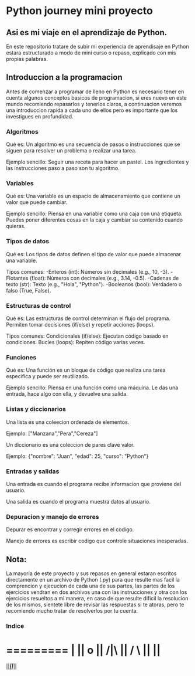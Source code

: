# Python journey mini proyecto

## Asi es mi viaje en el aprendizaje de Python.

En este repositorio tratare de subir mi experiencia de aprendisaje en Python
estara estructurado a modo de mini curso o repaso, explicado con mis
propias palabras.

## Introduccion a la programacion

Antes de comenzar a programar de lleno en Python es necesario tener en cuenta
algunos conceptos basicos de programacion, si eres nuevo en este mundo recomiendo
repasarlos y tenerlos claros, a continuacion veremos una introduccion rapida
a cada uno de ellos pero es importante que los investigues en profundidad.

### Algoritmos

Qué es: Un algoritmo es una secuencia de pasos o instrucciones que se siguen para
resolver un problema o realizar una tarea.

Ejemplo sencillo: Seguir una receta para hacer un pastel.
Los ingredientes y las instrucciones paso a paso son tu algoritmo.

### Variables

Qué es: Una variable es un espacio de almacenamiento que contiene un
valor que puede cambiar.

Ejemplo sencillo: Piensa en una variable como una caja con una etiqueta.
Puedes poner diferentes cosas en la caja y cambiar su contenido cuando quieras.

### Tipos de datos

Qué es: Los tipos de datos definen el tipo de valor que puede almacenar una variable.

Tipos comunes:
-Enteros (int): Números sin decimales (e.g., 10, -3).
-Flotantes (float): Números con decimales (e.g., 3.14, -0.5).
-Cadenas de texto (str): Texto (e.g., "Hola", "Python").
-Booleanos (bool): Verdadero o falso (True, False).

### Estructuras de control

Qué es: Las estructuras de control determinan el flujo del programa.
Permiten tomar decisiones (if/else) y repetir acciones (loops).

Tipos comunes:
Condicionales (if/else): Ejecutan código basado en condiciones.
Bucles (loops): Repiten código varias veces.

### Funciones

Qué es: Una función es un bloque de código que realiza una tarea específica y puede ser reutilizado.

Ejemplo sencillo: Piensa en una función como una máquina.
Le das una entrada, hace algo con ella, y devuelve una salida.

### Listas y diccionarios

Una lista es una coleecion ordenada de elementos.

Ejemplo: ["Manzana","Pera","Cereza"]

Un diccionario es una coleccion de pares clave valor.

Ejemplo: {"nombre": "Juan", "edad": 25, "curso": "Python"}

### Entradas y salidas

Una entrada es cuando el programa recibe informacion que proviene del usuario.

Una salida es cuando el programa muestra datos al usuario.

### Depuracion y manejo de errores

Depurar es encontrar y corregir errores en el codigo.

Manejo de errores es escribir codigo que controle situaciones inesperadas.

## Nota:

La mayoria de este proyecto y sus repasos en general estaran escritos directamente en un archivo de Python (.py)
para que resulte mas facil la comprencion y ejecucion de cada una de sus partes, las partes de los ejercicios
vendran en dos archivos una con las instrucciones y otra con los ejercicios resueltos a mi manera, en caso de que resulte
dificil la resolucion de los mismos, sientete libre de revisar las respuestas si te atoras, pero te recomiendo mucho tratar
de resolverlos por tu cuenta.

### Indice

=========
| ||
o ||
/|\ ||
/ \ ||
||
============
||**_||_**||
